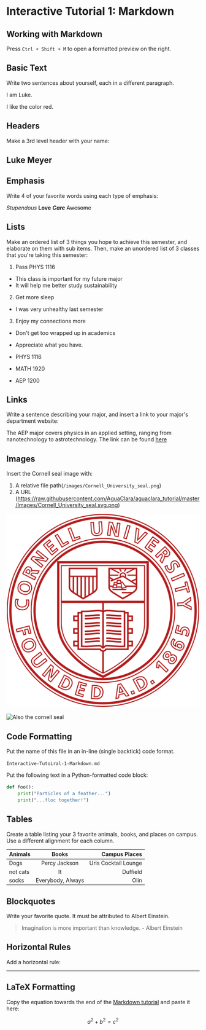# Interactive Tutorial 1: Markdown

## Working with Markdown

Press `Ctrl + Shift + M` to open a formatted preview on the right.

## Basic Text

Write two sentences about yourself, each in a different paragraph.

<!--- Write your answer here. --->

I am Luke.

I like the color red.


## Headers

Make a 3rd level header with your name:

<!--- Write your answer here. --->

## Luke Meyer

## Emphasis

Write 4 of your favorite words using each type of emphasis:

<!--- Write your answer here. --->

*Stupendous*
**Love**
***Care***
~~Awesome~~

## Lists

Make an ordered list of 3 things you hope to achieve this semester, and elaborate on them with sub items. Then, make an unordered list of 3 classes that you're taking this semester:

<!--- Write your answer here. --->
1. Pass PHYS 1116
  - This class is important for my future major
  - It will help me better study sustainability
2. Get more sleep
  - I was very unhealthy last semester
3. Enjoy my connections more
  - Don't get too wrapped up in academics
  - Appreciate what you have.

- PHYS 1116
- MATH 1920
- AEP 1200


## Links

Write a sentence describing your major, and insert a link to your major's department website:

<!--- Write your answer here. --->
The AEP major covers physics in an applied setting, ranging from nanotechnology to astrotechnology. The link can be found [here](https://www.aep.cornell.edu/aep)

## Images

Insert the Cornell seal image with:
  1. A relative file path(`/images/Cornell_University_seal.png`)
  2. A URL (https://raw.githubusercontent.com/AguaClara/aguaclara_tutorial/master/Images/Cornell_University_seal.svg.png)

<!--- Write your answer here. --->

![Cornell Seal](https://raw.githubusercontent.com/AguaClara/aguaclara_tutorial/master/Images/Cornell_University_seal.svg.png)

![Also the cornell seal](`/images/Cornell_University_seal.png`)

## Code Formatting

Put the name of this file in an in-line (single backtick) code format.

<!-- Write your answer here. -->

`Interactive-Tutoiral-1-Markdown.md`

Put the following text in a Python-formatted code block:

```Python
def foo():
    print("Particles of a feather...")
    print("...floc together!")
```

<!-- Write your answer here. -->

## Tables

Create a table listing your 3 favorite animals, books, and places on campus. Use a different alignment for each column.

<!--- Write your answer here. --->

| Animals | Books | Campus Places |
| --- | :---: | ---: |
| Dogs | Percy Jackson | Uris Cocktail Lounge |
| not cats | It | Duffield |
| socks | Everybody, Always | Olin |

## Blockquotes

Write your favorite quote. It must be attributed to Albert Einstein.

<!-- Write your answer here. -->
> Imagination is more important than knowledge. - Albert Einstein

## Horizontal Rules

Add a horizontal rule:

<!-- Write your answer here. -->
---

## LaTeX Formatting

Copy the equation towards the end of the [Markdown tutorial](https://github.com/AguaClara/aguaclara_tutorial/wiki/Markdown#latex-formatting) and paste it here:

<!-- Write your answer here. -->
$$ a^2 + b^2 = c^2 $$
